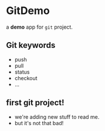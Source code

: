 # GitDemo
a **demo** app for `git` project.

## Git keywords
* push
* pull
* status
* checkout
* ...

## first git project!
* we're adding new stuff to read me.
* but it's not that bad!
